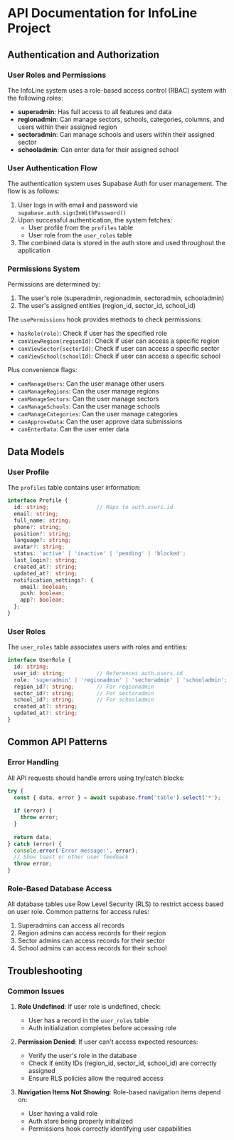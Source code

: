 
# API Documentation for InfoLine Project

## Authentication and Authorization

### User Roles and Permissions

The InfoLine system uses a role-based access control (RBAC) system with the following roles:

- **superadmin**: Has full access to all features and data
- **regionadmin**: Can manage sectors, schools, categories, columns, and users within their assigned region
- **sectoradmin**: Can manage schools and users within their assigned sector
- **schooladmin**: Can enter data for their assigned school

### User Authentication Flow

The authentication system uses Supabase Auth for user management. The flow is as follows:

1. User logs in with email and password via `supabase.auth.signInWithPassword()`
2. Upon successful authentication, the system fetches:
   - User profile from the `profiles` table
   - User role from the `user_roles` table
3. The combined data is stored in the auth store and used throughout the application

### Permissions System

Permissions are determined by:

1. The user's role (superadmin, regionadmin, sectoradmin, schooladmin)
2. The user's assigned entities (region_id, sector_id, school_id)

The `usePermissions` hook provides methods to check permissions:

- `hasRole(role)`: Check if user has the specified role
- `canViewRegion(regionId)`: Check if user can access a specific region
- `canViewSector(sectorId)`: Check if user can access a specific sector
- `canViewSchool(schoolId)`: Check if user can access a specific school

Plus convenience flags:
- `canManageUsers`: Can the user manage other users
- `canManageRegions`: Can the user manage regions
- `canManageSectors`: Can the user manage sectors
- `canManageSchools`: Can the user manage schools
- `canManageCategories`: Can the user manage categories
- `canApproveData`: Can the user approve data submissions
- `canEnterData`: Can the user enter data

## Data Models

### User Profile

The `profiles` table contains user information:

```typescript
interface Profile {
  id: string;               // Maps to auth.users.id
  email: string;
  full_name: string;
  phone?: string;
  position?: string;
  language?: string;
  avatar?: string;
  status: 'active' | 'inactive' | 'pending' | 'blocked';
  last_login?: string;
  created_at?: string;
  updated_at?: string;
  notification_settings?: {
    email: boolean;
    push: boolean;
    app?: boolean;
  };
}
```

### User Roles

The `user_roles` table associates users with roles and entities:

```typescript
interface UserRole {
  id: string;
  user_id: string;          // References auth.users.id
  role: 'superadmin' | 'regionadmin' | 'sectoradmin' | 'schooladmin';
  region_id?: string;       // For regionadmin
  sector_id?: string;       // For sectoradmin
  school_id?: string;       // For schooladmin
  created_at?: string;
  updated_at?: string;
}
```

## Common API Patterns

### Error Handling

All API requests should handle errors using try/catch blocks:

```typescript
try {
  const { data, error } = await supabase.from('table').select('*');
  
  if (error) {
    throw error;
  }
  
  return data;
} catch (error) {
  console.error('Error message:', error);
  // Show toast or other user feedback
  throw error;
}
```

### Role-Based Database Access

All database tables use Row Level Security (RLS) to restrict access based on user role.
Common patterns for access rules:

1. Superadmins can access all records
2. Region admins can access records for their region
3. Sector admins can access records for their sector
4. School admins can access records for their school

## Troubleshooting

### Common Issues

1. **Role Undefined**: If user role is undefined, check:
   - User has a record in the `user_roles` table
   - Auth initialization completes before accessing role

2. **Permission Denied**: If user can't access expected resources:
   - Verify the user's role in the database
   - Check if entity IDs (region_id, sector_id, school_id) are correctly assigned
   - Ensure RLS policies allow the required access

3. **Navigation Items Not Showing**: Role-based navigation items depend on:
   - User having a valid role
   - Auth store being properly initialized
   - Permissions hook correctly identifying user capabilities

